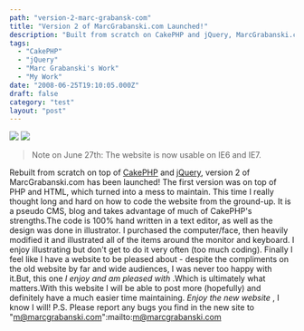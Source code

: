 ```yaml
---
path: "version-2-marc-grabansk-com"
title: "Version 2 of MarcGrabanski.com Launched!"
description: "Built from scratch on CakePHP and jQuery, MarcGrabanski.com v2 launched."
tags: 
  - "CakePHP"
  - "jQuery"
  - "Marc Grabanski's Work"
  - "My Work"
date: "2008-06-25T19:10:05.000Z"
draft: false
category: "test"
layout: "post"
---
```


![](http://marcgrabanski.com/img/logo-cakephp.gif)
![](http://marcgrabanski.com/img/jQuery-logo.gif)
> Note on June 27th: The website is now usable on IE6 and IE7.

Rebuilt from scratch on top of [CakePHP](http://cakephp.org) and [jQuery](http://jquery.com), version 2 of MarcGrabanski.com has been launched! The first version was on top of PHP and HTML, which turned into a mess to maintain. This time I really thought long and hard on how to code the website from the ground-up. It is a pseudo CMS, blog and takes advantage of much of CakePHP's strengths.The code is 100% hand written in a text editor, as well as the design was done in illustrator. I purchased the computer/face, then heavily modified it and illustrated all of the items around the monitor and keyboard. I enjoy illustrating but don't get to do it very often (too much coding). Finally I feel like I have a website to be pleased about - despite the compliments on the old website by far and wide audiences, I was never too happy with it.But, this one *I enjoy and am pleased with* .Which is ultimately what matters.With this website I will be able to post more (hopefully) and definitely have a much easier time maintaining. *Enjoy the new website* , I know I will! P.S. Please report any bugs you find in the new site to "m@marcgrabanski.com":mailto:m@marcgrabanski.com